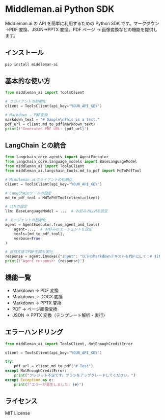 # Middleman.ai Python SDK

Middleman.ai の API を簡単に利用するための Python SDK です。マークダウン →PDF 変換、JSON→PPTX 変換、PDF ページ → 画像変換などの機能を提供します。

## インストール

```bash
pip install middleman-ai
```

## 基本的な使い方

```python
from middleman_ai import ToolsClient

# クライアントの初期化
client = ToolsClient(api_key="YOUR_API_KEY")

# Markdown → PDF変換
markdown_text = "# Sample\nThis is a test."
pdf_url = client.md_to_pdf(markdown_text)
print(f"Generated PDF URL: {pdf_url}")
```

## LangChain との統合

```python
from langchain_core.agents import AgentExecutor
from langchain_core.language_models import BaseLanguageModel
from middleman_ai import ToolsClient
from middleman_ai.langchain_tools.md_to_pdf import MdToPdfTool

# Middleman.aiクライアントの初期化
client = ToolsClient(api_key="YOUR_API_KEY")

# LangChainツールの設定
md_to_pdf_tool = MdToPdfTool(client=client)

# LLMの設定
llm: BaseLanguageModel = ...  # お好みのLLMを設定

# エージェントの初期化
agent = AgentExecutor.from_agent_and_tools(
    agent=...,  # お好みのエージェントを設定
    tools=[md_to_pdf_tool],
    verbose=True
)

# 自然言語でPDF生成を実行
response = agent.invoke({"input": "以下のMarkdownテキストをPDFにして：# Title\nHello!"})
print(f"Agent response: {response}")
```

## 機能一覧

- Markdown → PDF 変換
- Markdown → DOCX 変換
- Markdown → PPTX 変換
- PDF → ページ画像変換
- JSON → PPTX 変換（テンプレート解析・実行）

## エラーハンドリング

```python
from middleman_ai import ToolsClient, NotEnoughCreditError

client = ToolsClient(api_key="YOUR_API_KEY")

try:
    pdf_url = client.md_to_pdf("# Test")
except NotEnoughCreditError:
    print("クレジット不足です。プランをアップグレードしてください。")
except Exception as e:
    print(f"エラーが発生しました: {e}")
```

## ライセンス

MIT License
